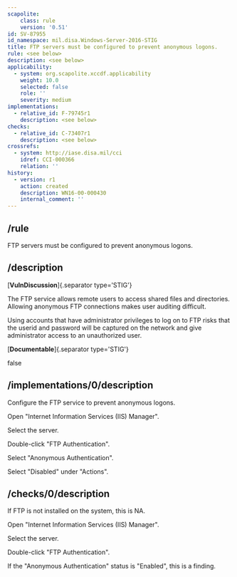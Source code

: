 ```yaml
---
scapolite:
    class: rule
    version: '0.51'
id: SV-87955
id_namespace: mil.disa.Windows-Server-2016-STIG
title: FTP servers must be configured to prevent anonymous logons.
rule: <see below>
description: <see below>
applicability:
  - system: org.scapolite.xccdf.applicability
    weight: 10.0
    selected: false
    role: ''
    severity: medium
implementations:
  - relative_id: F-79745r1
    description: <see below>
checks:
  - relative_id: C-73407r1
    description: <see below>
crossrefs:
  - system: http://iase.disa.mil/cci
    idref: CCI-000366
    relation: ''
history:
  - version: r1
    action: created
    description: WN16-00-000430
    internal_comment: ''
---
```



## /rule

FTP servers must be configured to prevent anonymous logons.

## /description

[**VulnDiscussion**]{.separator type='STIG'}

The FTP service allows remote users to access shared files and directories. Allowing anonymous FTP connections makes user auditing difficult.

Using accounts that have administrator privileges to log on to FTP risks that the userid and password will be captured on the network and give administrator access to an unauthorized user.

[**Documentable**]{.separator type='STIG'}

false

## /implementations/0/description

Configure the FTP service to prevent anonymous logons.

Open "Internet Information Services (IIS) Manager".

Select the server.

Double-click "FTP Authentication".

Select "Anonymous Authentication".

Select "Disabled" under "Actions".

## /checks/0/description

If FTP is not installed on the system, this is NA.

Open "Internet Information Services (IIS) Manager".

Select the server.

Double-click "FTP Authentication".

If the "Anonymous Authentication" status is "Enabled", this is a finding.
